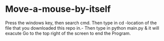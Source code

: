 # Move-a-mouse-by-itself
Press the windows key, then search cmd. Then type in cd -location of the file that you downloaded this repo in.-  Then type in python main.py &amp; it will exacute Go to the top right of the screen to end the Program. 

